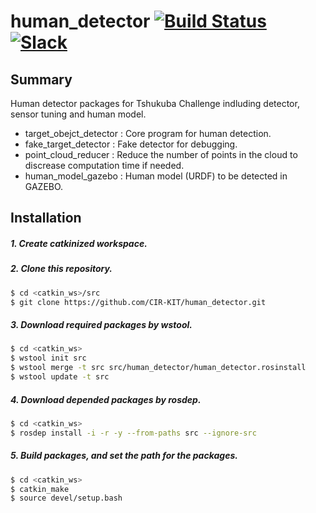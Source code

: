 # human_detector [![Build Status](https://travis-ci.org/CIR-KIT/human_detector.svg?branch=indigo-devel)](https://travis-ci.org/CIR-KIT/human_detector) [![Slack](https://img.shields.io/badge/Slack-CIR--KIT-blue.svg)](http://cir-kit.slack.com/messages/human_detector)

## Summary
Human detector packages for Tshukuba Challenge indluding detector, sensor tuning and human model.

- target_obejct_detector : Core program for human detection.
- fake_target_detector : Fake detector for debugging.
- point_cloud_reducer : Reduce the number of points in the cloud to discrease computation time if needed.
- human_model_gazebo : Human model (URDF) to be detected in GAZEBO.

## Installation
##### 1. Create **catkinized**  workspace.
##### 2. Clone this repository.
```bash
$ cd <catkin_ws>/src
$ git clone https://github.com/CIR-KIT/human_detector.git
```
##### 3. Download required packages by wstool.
```bash
$ cd <catkin_ws>
$ wstool init src
$ wstool merge -t src src/human_detector/human_detector.rosinstall
$ wstool update -t src
```
##### 4. Download depended packages by rosdep.
```bash
$ cd <catkin_ws>
$ rosdep install -i -r -y --from-paths src --ignore-src
```
##### 5. Build packages, and set the path for the packages.
```bash
$ cd <catkin_ws>
$ catkin_make
$ source devel/setup.bash
```
